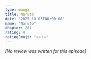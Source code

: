 ```yaml
---
type: manga
title: Naruto
date: "2025-10-03T00:00:00"
name: "Naruto"
chapter: 261
rating: 4
ratingEmoji: "⭐️⭐️⭐️⭐️"
---
```


_[No review was written for this episode]_